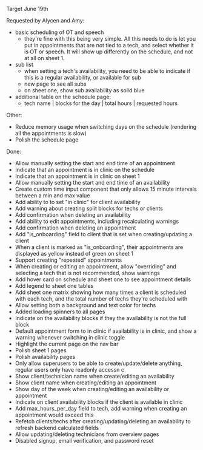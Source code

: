 Target June 19th

Requested by Alycen and Amy:

- basic scheduling of OT and speech
  - they're fine with this being very simple. All this needs to do is let you put in appointments that are not tied to a tech, and select
    whether it is OT or speech. It will show up differently on the schedule, and not at all on sheet 1.
- sub list
  - when setting a tech's availability, you need to be able to indicate if this is a regular availability, or available for sub
  - new page to see all subs
  - on sheet one, show sub availability as solid blue
- additional table on the schedule page:
  - tech name | blocks for the day | total hours | requested hours

Other:

- Reduce memory usage when switching days on the schedule (rendering all the appointments is slow)
- Polish the schedule page

Done:

- Allow manually setting the start and end time of an appointment
- Indicate that an appointment is in clinic on the schedule
- Indicate that an appointment is in clinic on sheet 1
- Allow manually setting the start and end time of an availability
- Create custom time input component that only allows 15 minute intervals between a min and max value
- Add ability to to set "in clinic" for client availability
- Add warning about creating split blocks for techs or clients
- Add confirmation when deleting an availability
- Add ability to edit appointments, including recalculating warnings
- Add confirmation when deleting an appointment
- Add "is_onboarding" field to client that is set when creating/updating a client
- When a client is marked as "is_onboarding", their appointments are displayed as yellow instead of green on sheet 1
- Support creating "repeated" appointments
- When creating or editing an appointment, allow "overriding" and selecting a tech that is not recommended, show warnings
- Add hover card on schedule and sheet one to see appointment details
- Add legend to sheet one tables
- Add sheet one matrix showing how many times a client is scheduled with each tech, and the total number of techs they're scheduled with
- Allow setting both a background and text color for techs
- Added loading spinners to all pages
- Indicate on the availability blocks if they the availability is not the full block
- Default appointment form to in clinic if availability is in clinic, and show a warning whenever switching in clinic toggle
- Highlight the current page on the nav bar
- Polish sheet 1 pages
- Polish availability pages
- Only allow superusers to be able to create/update/delete anything, regular users only have readonly accessn c
- Show client/technician name when create/editing an availability
- Show client name when creating/editing an appointment
- Show day of the week when creating/editing an availability or appointment
- Indicate on client availability blocks if the client is available in clinic
- Add max_hours_per_day field to tech, add warning when creating an appointment would exceed this
- Refetch clients/techs after creating/updating/deleting an availability to refresh backend calculated fields
- Allow updating/deleting technicians from overview pages
- Disabled signup, email verification, and password reset
